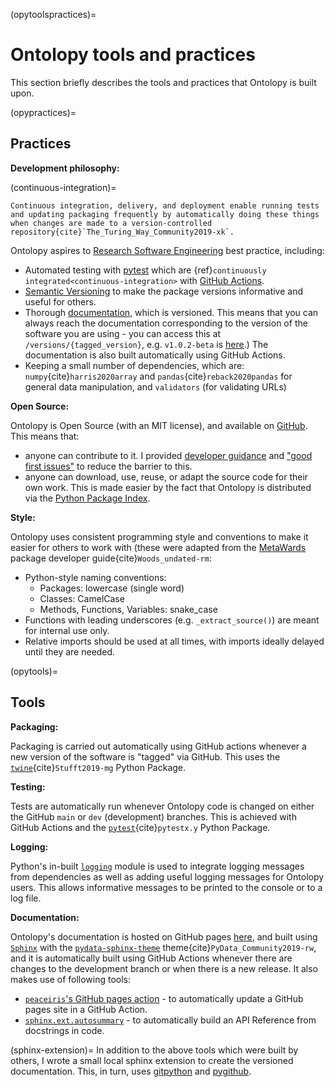 (opytoolspractices)=
# Ontolopy tools and practices

This section briefly describes the tools and practices that Ontolopy is built upon.

[//]: # (TODO: cite everything, validators, semvar, twine pytest sphinx extensions)
[//]: # (TODO: add version link for Ontolopy)

(opypractices)=
## Practices
__Development philosophy:__

(continuous-integration)=
```{margin} Continuous Integration
Continuous integration, delivery, and deployment enable running tests and updating packaging frequently by automatically doing these things when changes are made to a version-controlled repository{cite}`The_Turing_Way_Community2019-xk`.
```

Ontolopy aspires to [Research Software Engineering](https://society-rse.org/) best practice, including:
 - Automated testing with [pytest](https://docs.pytest.org/en/stable/) which are {ref}`continuously integrated<continuous-integration>` with [GitHub Actions](https://github.com/features/actions).
 - [Semantic Versioning](https://semver.org/) to make the package versions informative and useful for others. 
 - Thorough [documentation](https://nataliethurlby.github.io/ontolopy), which is versioned. This means that you can always reach the documentation corresponding to the version of the software you are using - you can access this at `/versions/{tagged_version}`, e.g. `v1.0.2-beta` is [here](https://nataliethurlby.github.io/ontolopy/versions/1.0.2-beta/).) The documentation is also built automatically using GitHub Actions.
 - Keeping a small number of dependencies, which are: `numpy`{cite}`harris2020array` and `pandas`{cite}`reback2020pandas` for general data manipulation, and `validators` (for validating URLs) 

__Open Source:__

Ontolopy is Open Source (with an MIT license), and available on [GitHub](https://github.com/NatalieThurlby/ontolopy).
This means that:
- anyone can contribute to it. I provided [developer guidance](https://nataliethurlby.github.io/ontolopy/contents/develop.html#developer-guidance) and ["good first issues"](https://github.com/NatalieThurlby/ontolopy/labels/good%20first%20issue) to reduce the barrier to this.
- anyone can download, use, reuse, or adapt the source code for their own work. This is made easier by the fact that Ontolopy is distributed via the [Python Package Index](https://pypi.org/project/ontolopy/).

__Style:__

Ontolopy uses consistent programming style and conventions to make it easier for others to work with (these were adapted from the [MetaWards](https://metawards.org/) package developer guide{cite}`Woods_undated-rm`:
- Python-style naming conventions:
    - Packages: lowercase (single word)
    - Classes: CamelCase
    - Methods, Functions, Variables: snake_case
- Functions with leading underscores (e.g. `_extract_source()`)  are meant for internal use only.
- Relative imports should be used at all times, with imports ideally delayed until they are needed.

(opytools)=
## Tools

__Packaging:__

Packaging is carried out automatically using GitHub actions whenever a new version of the software is "tagged" via GitHub. 
This uses the [`twine`](https://twine.readthedocs.io/en/latest/){cite}`Stufft2019-mg` Python Package. 

__Testing:__

Tests are automatically run whenever Ontolopy code is changed on either the GitHub `main` or `dev` (development) branches. 
This is achieved with GitHub Actions and the [`pytest`](https://docs.pytest.org/){cite}`pytestx.y` Python Package.

__Logging:__

Python's in-built [`logging`](https://docs.python.org/3/library/logging.html) module is used to integrate logging messages from dependencies as well as adding useful logging messages for Ontolopy users.
This allows informative messages to be printed to the console or to a log file.

__Documentation:__

Ontolopy's documentation is hosted on GitHub pages [here](https://nataliethurlby.github.io/ontolopy/), and built using [`Sphinx`](https://www.sphinx-doc.org/) with the [`pydata-sphinx-theme`](https://pydata-sphinx-theme.readthedocs.io/) theme{cite}`PyData_Community2019-rw`, and it is automatically built using GitHub Actions whenever there are changes to the development branch or when there is a new release.
It also makes use of following tools:
- [`peaceiris`'s GitHub pages action](https://github.com/peaceiris/actions-gh-pages) - to automatically update a GitHub pages site in a GitHub Action.
- [`sphinx.ext.autosummary`](https://www.sphinx-doc.org/en/master/usage/extensions/autosummary.html) - to automatically build an API Reference from docstrings in code. 

(sphinx-extension)=
In addition to the above tools which were built by others, I wrote a small local sphinx extension to create the versioned documentation.
This, in turn, uses [gitpython](https://gitpython.readthedocs.io/) and [pygithub](https://pygithub.readthedocs.io/). 